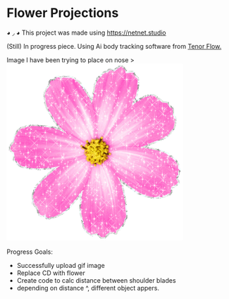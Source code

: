 # Flower Projections
◕ ◞ ◕ This project was made using https://netnet.studio


(Still) In progress piece. Using Ai body tracking software from [Tenor Flow.](https://github.com/tensorflow/tfjs-models/tree/master/pose-detection)




Image I have been trying to place on nose >
![flower](pink_glitter_flower.gif)



Progress Goals:
- Successfully upload gif image
- Replace CD with flower 
- Create code to calc distance between shoulder blades
- depending on distance ^, different object appers.
